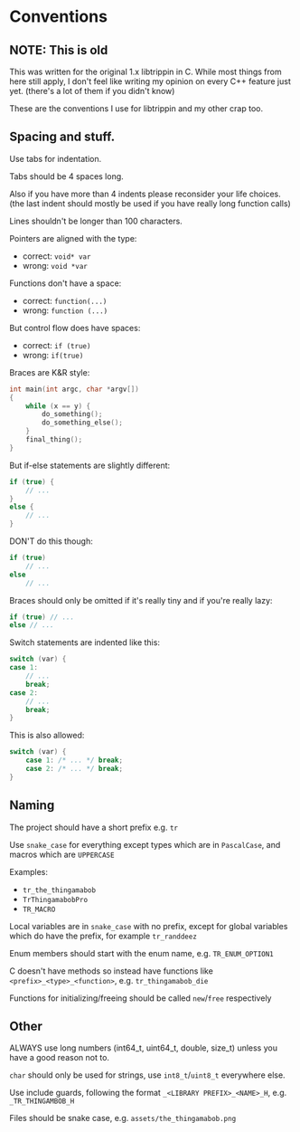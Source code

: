 # Conventions

## NOTE: This is old

This was written for the original 1.x libtrippin in C. While most things from here still apply, I don't feel
like writing my opinion on every C++ feature just yet. (there's a lot of them if you didn't know)

These are the conventions I use for libtrippin and my other crap too.

## Spacing and stuff.

Use tabs for indentation.

Tabs should be 4 spaces long.

Also if you have more than 4 indents please reconsider your life choices. (the last indent should mostly
be used if you have really long function calls)

Lines shouldn't be longer than 100 characters.

Pointers are aligned with the type:

- correct: `void* var`
- wrong: `void *var`

Functions don't have a space:

- correct: `function(...)`
- wrong: `function (...)`

But control flow does have spaces:

- correct: `if (true)`
- wrong: `if(true)`

Braces are K&R style:

```c
int main(int argc, char *argv[])
{
    while (x == y) {
        do_something();
        do_something_else();
    }
    final_thing();
}
```

But if-else statements are slightly different:

```c
if (true) {
    // ...
}
else {
    // ...
}
```

DON'T do this though:

```c
if (true)
    // ...
else
    // ...
```

Braces should only be omitted if it's really tiny and if you're really lazy:

```c
if (true) // ...
else // ...
```

Switch statements are indented like this:

```c
switch (var) {
case 1:
    // ...
    break;
case 2:
    // ...
    break;
}
```

This is also allowed:

```c
switch (var) {
    case 1: /* ... */ break;
    case 2: /* ... */ break;
}
```

## Naming

The project should have a short prefix e.g. `tr`

Use `snake_case` for everything except types which are in `PascalCase`, and macros which are `UPPERCASE`

Examples:

- `tr_the_thingamabob`
- `TrThingamabobPro`
- `TR_MACRO`

Local variables are in `snake_case` with no prefix, except for global variables which do have the prefix,
for example `tr_randdeez`

Enum members should start with the enum name, e.g. `TR_ENUM_OPTION1`

C doesn't have methods so instead have functions like `<prefix>_<type>_<function>`, e.g. `tr_thingamabob_die`

Functions for initializing/freeing should be called `new`/`free` respectively

## Other

ALWAYS use long numbers (int64_t, uint64_t, double, size_t) unless you have a good reason not to.

`char` should only be used for strings, use `int8_t`/`uint8_t` everywhere else.

Use include guards, following the format `_<LIBRARY PREFIX>_<NAME>_H`, e.g. `_TR_THINGAMBOB_H`

Files should be snake case, e.g. `assets/the_thingamabob.png`
